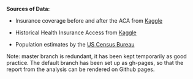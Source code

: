 **Sources of Data:**

* Insurance coverage before and after the ACA from [Kaggle](https://www.kaggle.com/hhs/health-insurance)

* Historical Health Insurance Access from [Kaggle](https://www.kaggle.com/cdc/health-care-access-coverage)

* Population estimates by the [US Census Bureau](https://factfinder.census.gov/faces/nav/jsf/pages/index.xhtml)

Note: master branch is redundant, it has been kept temporarily as good practice. The default branch has been set up as gh-pages, so that the report from the analysis can be rendered on Github pages.
